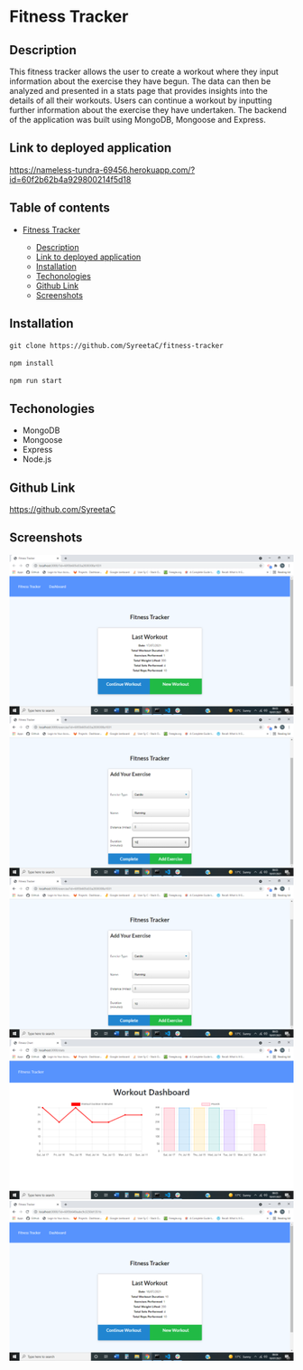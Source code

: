 # Fitness Tracker

## Description

This fitness tracker allows the user to create a workout where they input information about the exercise they have begun. The data can then be analyzed and presented in a stats page that provides insights into the details of all their workouts. Users can continue a workout by inputting further information about the exercise they have undertaken. The backend of the application was built using MongoDB, Mongoose and Express.

## Link to deployed application

https://nameless-tundra-69456.herokuapp.com/?id=60f2b62b4a929800214f5d18

## Table of contents

- [Fitness Tracker](#fitness-tracker)

  - [Description](#description)
  - [Link to deployed application](#link-to-deployed-application)
  - [Installation](#installation)
  - [Techonologies](#techonologies)
  - [Github Link](#github-link)
  - [Screenshots](#screenshots)

## Installation

`git clone https://github.com/SyreetaC/fitness-tracker `

`npm install`

`npm run start`

## Techonologies

- MongoDB
- Mongoose
- Express
- Node.js

## Github Link

https://github.com/SyreetaC

## Screenshots

![screenshot1](</src/public/assets/screenshots/Screenshot%20(41).png>)
![screenshot2](</src/public/assets/screenshots/Screenshot%20(42).png>)
![screenshot3](</src/public/assets/screenshots/Screenshot%20(43).png>)
![screenshot4](</src/public/assets/screenshots/Screenshot%20(44).png>)
![screenshot5](</src/public/assets/screenshots/Screenshot%20(45).png>)
